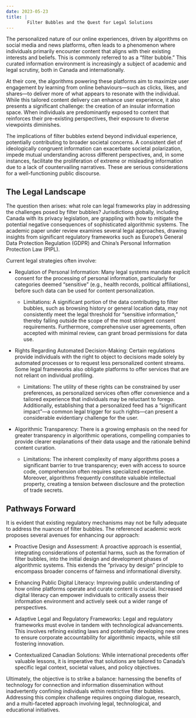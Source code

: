 ```yaml
---
date: 2023-05-23
title: |
        Filter Bubbles and the Quest for Legal Solutions
---
```


The personalized nature of our online experiences, driven by algorithms on social media and news platforms, often leads to a phenomenon where individuals primarily encounter content that aligns with their existing interests and beliefs. This is commonly referred to as a “filter bubble.” This curated information environment is increasingly a subject of academic and legal scrutiny, both in Canada and internationally.

At their core, the algorithms powering these platforms aim to maximize user engagement by learning from online behaviours—such as clicks, likes, and shares—to deliver more of what appears to resonate with the individual. While this tailored content delivery can enhance user experience, it also presents a significant challenge: the creation of an insular information space. When individuals are predominantly exposed to content that reinforces their pre-existing perspectives, their exposure to diverse viewpoints diminishes.

The implications of filter bubbles extend beyond individual experience, potentially contributing to broader societal concerns. A consistent diet of ideologically congruent information can exacerbate societal polarization, impede mutual understanding across different perspectives, and, in some instances, facilitate the proliferation of extreme or misleading information due to a lack of countervailing narratives. These are serious considerations for a well-functioning public discourse.

## The Legal Landscape

The question then arises: what role can legal frameworks play in addressing the challenges posed by filter bubbles? Jurisdictions globally, including Canada with its privacy legislation, are grappling with how to mitigate the potential negative consequences of sophisticated algorithmic systems. The academic paper under review examines several legal approaches, drawing insights from significant regulatory frameworks such as Europe’s General Data Protection Regulation (GDPR) and China’s Personal Information Protection Law (PIPL).

Current legal strategies often involve:

- Regulation of Personal Information: Many legal systems mandate explicit consent for the processing of personal information, particularly for categories deemed “sensitive” (e.g., health records, political affiliations), before such data can be used for content personalization.
    - Limitations: A significant portion of the data contributing to filter bubbles, such as browsing history or general location data, may not consistently meet the legal threshold for “sensitive information,” thereby falling outside the scope of the most stringent consent requirements. Furthermore, comprehensive user agreements, often accepted with minimal review, can grant broad permissions for data use.

- Rights Regarding Automated Decision-Making: Certain regulations provide individuals with the right to object to decisions made solely by automated processes or to request less personalized content streams. Some legal frameworks also obligate platforms to offer services that are not reliant on individual profiling.
    - Limitations: The utility of these rights can be constrained by user preferences, as personalized services often offer convenience and a tailored experience that individuals may be reluctant to forego. Additionally, establishing that a personalized feed has a “significant impact”—a common legal trigger for such rights—can present a considerable evidentiary challenge for the user.

- Algorithmic Transparency: There is a growing emphasis on the need for greater transparency in algorithmic operations, compelling companies to provide clearer explanations of their data usage and the rationale behind content curation.
    - Limitations: The inherent complexity of many algorithms poses a significant barrier to true transparency; even with access to source code, comprehension often requires specialized expertise. Moreover, algorithms frequently constitute valuable intellectual property, creating a tension between disclosure and the protection of trade secrets.

## Pathways Forward

It is evident that existing regulatory mechanisms may not be fully adequate to address the nuances of filter bubbles. The referenced academic work proposes several avenues for enhancing our approach:

- Proactive Design and Assessment: A proactive approach is essential, integrating considerations of potential harms, such as the formation of filter bubbles, into the initial design and development phases of algorithmic systems. This extends the “privacy by design” principle to encompass broader concerns of fairness and informational diversity.

- Enhancing Public Digital Literacy: Improving public understanding of how online platforms operate and curate content is crucial. Increased digital literacy can empower individuals to critically assess their information environment and actively seek out a wider range of perspectives.

- Adaptive Legal and Regulatory Frameworks: Legal and regulatory frameworks must evolve in tandem with technological advancements. This involves refining existing laws and potentially developing new ones to ensure corporate accountability for algorithmic impacts, while still fostering innovation.

- Contextualized Canadian Solutions: While international precedents offer valuable lessons, it is imperative that solutions are tailored to Canada’s specific legal context, societal values, and policy objectives.

Ultimately, the objective is to strike a balance: harnessing the benefits of technology for connection and information dissemination without inadvertently confining individuals within restrictive filter bubbles. Addressing this complex challenge requires ongoing dialogue, research, and a multi-faceted approach involving legal, technological, and educational initiatives.